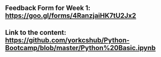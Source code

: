 ## Feedback Form for Week 1: https://goo.gl/forms/4RanzjaiHK7tU2Jx2

## Link to the content: https://github.com/yorkcshub/Python-Bootcamp/blob/master/Python%20Basic.ipynb
